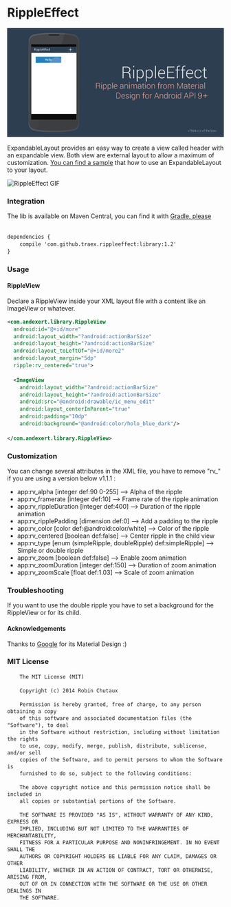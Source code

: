 RippleEffect
================

![RippleEffect](https://github.com/traex/RippleEffect/blob/master/header.png)

ExpandableLayout provides an easy way to create a view called header with an expandable view. Both view are external layout to allow a maximum of customization. [You can find a sample](https://github.com/traex/ExpandableLayout/blob/master/sample/) that how to use an ExpandableLayout to your layout.

![RippleEffect GIF](https://github.com/traex/RippleEffect/blob/master/demo.gif)

### Integration
The lib is available on Maven Central, you can find it with [Gradle, please](http://gradleplease.appspot.com/#rippleeffect)

``` xml

dependencies {
    compile 'com.github.traex.rippleeffect:library:1.2'
}

```

### Usage

#### RippleView

Declare a RippleView inside your XML layout file with a content like an ImageView or whatever.

``` xml
<com.andexert.library.RippleView
  android:id="@+id/more"
  android:layout_width="?android:actionBarSize"
  android:layout_height="?android:actionBarSize"
  android:layout_toLeftOf="@+id/more2"
  android:layout_margin="5dp"
  ripple:rv_centered="true">

  <ImageView
    android:layout_width="?android:actionBarSize"
    android:layout_height="?android:actionBarSize"
    android:src="@android:drawable/ic_menu_edit"
    android:layout_centerInParent="true"
    android:padding="10dp"
    android:background="@android:color/holo_blue_dark"/>

</com.andexert.library.RippleView>
```

### Customization

You can change several attributes in the XML file, you have to remove "rv_" if you are using a version below v1.1.1 :

* app:rv_alpha [integer def:90 0-255] --> Alpha of the ripple
* app:rv_framerate [integer def:10] --> Frame rate of the ripple animation
* app:rv_rippleDuration [integer def:400] --> Duration of the ripple animation
* app:rv_ripplePadding [dimension def:0] --> Add a padding to the ripple
* app:rv_color [color def:@android:color/white] --> Color of the ripple
* app:rv_centered [boolean def:false] --> Center ripple in the child view
* app:rv_type [enum (simpleRipple, doubleRipple) def:simpleRipple] --> Simple or double ripple
* app:rv_zoom [boolean def:false] --> Enable zoom animation
* app:rv_zoomDuration [integer def:150] --> Duration of zoom animation
* app:rv_zoomScale [float def:1.03] --> Scale of zoom animation

### Troubleshooting

If you want to use the double ripple you have to set a background for the RippleView or for its child.

#### Acknowledgements

Thanks to [Google](https://www.google.com/design/spec/material-design/introduction.html) for its Material Design :)

### MIT License

```
    The MIT License (MIT)

    Copyright (c) 2014 Robin Chutaux

    Permission is hereby granted, free of charge, to any person obtaining a copy
    of this software and associated documentation files (the "Software"), to deal
    in the Software without restriction, including without limitation the rights
    to use, copy, modify, merge, publish, distribute, sublicense, and/or sell
    copies of the Software, and to permit persons to whom the Software is
    furnished to do so, subject to the following conditions:

    The above copyright notice and this permission notice shall be included in
    all copies or substantial portions of the Software.

    THE SOFTWARE IS PROVIDED "AS IS", WITHOUT WARRANTY OF ANY KIND, EXPRESS OR
    IMPLIED, INCLUDING BUT NOT LIMITED TO THE WARRANTIES OF MERCHANTABILITY,
    FITNESS FOR A PARTICULAR PURPOSE AND NONINFRINGEMENT. IN NO EVENT SHALL THE
    AUTHORS OR COPYRIGHT HOLDERS BE LIABLE FOR ANY CLAIM, DAMAGES OR OTHER
    LIABILITY, WHETHER IN AN ACTION OF CONTRACT, TORT OR OTHERWISE, ARISING FROM,
    OUT OF OR IN CONNECTION WITH THE SOFTWARE OR THE USE OR OTHER DEALINGS IN
    THE SOFTWARE.
```
